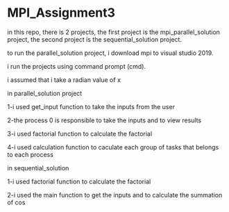 # MPI_Assignment3

in this repo, there is 2 projects, the first project is the mpi_parallel_solution project, the second project is the sequential_solution project.

to run the parallel_solution project, i download mpi to visual studio 2019.

i run the projects using command prompt (cmd).

i assumed that i take a radian value of x

in parallel_solution project 

1-i used get_input function to take the inputs from the user

2-the process 0 is responsible to take the inputs and to view results

3-i used factorial function to calculate the factorial

4-i used calculation function to caculate each group of tasks that belongs to each process

in sequential_solution

1-i used factorial function to calculate the factorial

2-i used the main function to get the inputs and to calculate the summation of cos
